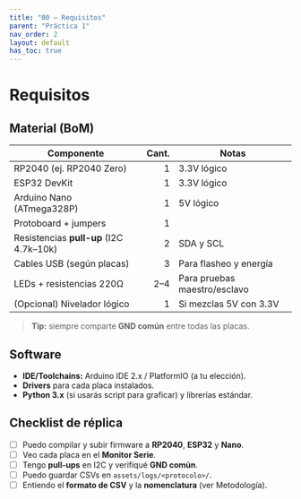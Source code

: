 ```yaml
---
title: "00 — Requisitos"
parent: "Práctica 1"
nav_order: 2
layout: default
has_toc: true
---
```


# Requisitos

## Material (BoM)

| Componente | Cant. | Notas |
|---|---:|---|
| RP2040 (ej. RP2040 Zero) | 1 | 3.3V lógico |
| ESP32 DevKit | 1 | 3.3V lógico |
| Arduino Nano (ATmega328P) | 1 | 5V lógico |
| Protoboard + jumpers | 1 |  |
| Resistencias **pull-up** (I2C 4.7k–10k) | 2 | SDA y SCL |
| Cables USB (según placas) | 3 | Para flasheo y energía |
| LEDs + resistencias 220Ω | 2–4 | Para pruebas maestro/esclavo |
| (Opcional) Nivelador lógico | 1 | Si mezclas 5V con 3.3V |

> **Tip:** siempre comparte **GND común** entre todas las placas.

## Software

- **IDE/Toolchains:** Arduino IDE 2.x / PlatformIO (a tu elección).
- **Drivers** para cada placa instalados.
- **Python 3.x** (si usarás script para graficar) y librerías estándar.



## Checklist de réplica

- [ ] Puedo compilar y subir firmware a **RP2040**, **ESP32** y **Nano**.  
- [ ] Veo cada placa en el **Monitor Serie**.  
- [ ] Tengo **pull-ups** en I2C y verifiqué **GND común**.  
- [ ] Puedo guardar CSVs en `assets/logs/<protocolo>/`.  
- [ ] Entiendo el **formato de CSV** y la **nomenclatura** (ver Metodología).
